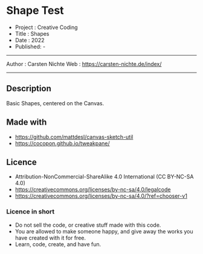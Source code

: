 # Shape Test

* Project : Creative Coding
* Title : Shapes
* Date : 2022
* Published: -

---

Author   : Carsten Nichte
Web      : https://carsten-nichte.de/index/ 

---

## Description

Basic Shapes, centered on the Canvas.

## Made with 

* https://github.com/mattdesl/canvas-sketch-util
* https://cocopon.github.io/tweakpane/


## Licence

* Attribution-NonCommercial-ShareAlike 4.0 International (CC BY-NC-SA 4.0)
* https://creativecommons.org/licenses/by-nc-sa/4.0/legalcode
* https://creativecommons.org/licenses/by-nc-sa/4.0/?ref=chooser-v1

### Licence in short

* Do not sell the code, or creative stuff made with this code.
* You are allowed to make someone happy, and give away the works you have created with it for free.
* Learn, code, create, and have fun.
